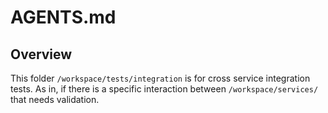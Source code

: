 # AGENTS.md

## Overview

This folder `/workspace/tests/integration` is for cross service integration tests.
As in, if there is a specific interaction between `/workspace/services/` that needs validation.
